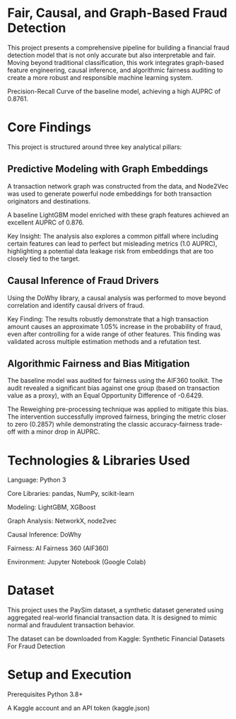 # Fair, Causal, and Graph-Based Fraud Detection
This project presents a comprehensive pipeline for building a financial fraud detection model that is not only accurate but also interpretable and fair. Moving beyond traditional classification, this work integrates graph-based feature engineering, causal inference, and algorithmic fairness auditing to create a more robust and responsible machine learning system.

Precision-Recall Curve of the baseline model, achieving a high AUPRC of 0.8761.

# Core Findings
This project is structured around three key analytical pillars:

## Predictive Modeling with Graph Embeddings
A transaction network graph was constructed from the data, and Node2Vec was used to generate powerful node embeddings for both transaction originators and destinations.

A baseline LightGBM model enriched with these graph features achieved an excellent AUPRC of 0.876.

Key Insight: The analysis also explores a common pitfall where including certain features can lead to perfect but misleading metrics (1.0 AUPRC), highlighting a potential data leakage risk from embeddings that are too closely tied to the target.

## Causal Inference of Fraud Drivers
Using the DoWhy library, a causal analysis was performed to move beyond correlation and identify causal drivers of fraud.

Key Finding: The results robustly demonstrate that a high transaction amount causes an approximate 1.05% increase in the probability of fraud, even after controlling for a wide range of other features. This finding was validated across multiple estimation methods and a refutation test.

##  Algorithmic Fairness and Bias Mitigation
The baseline model was audited for fairness using the AIF360 toolkit. The audit revealed a significant bias against one group (based on transaction value as a proxy), with an Equal Opportunity Difference of -0.6429.

The Reweighing pre-processing technique was applied to mitigate this bias. The intervention successfully improved fairness, bringing the metric closer to zero (0.2857) while demonstrating the classic accuracy-fairness trade-off with a minor drop in AUPRC.

#  Technologies & Libraries Used
Language: Python 3

Core Libraries: pandas, NumPy, scikit-learn

Modeling: LightGBM, XGBoost

Graph Analysis: NetworkX, node2vec

Causal Inference: DoWhy

Fairness: AI Fairness 360 (AIF360)

Environment: Jupyter Notebook (Google Colab)

 # Dataset
This project uses the PaySim dataset, a synthetic dataset generated using aggregated real-world financial transaction data. It is designed to mimic normal and fraudulent transaction behavior.

The dataset can be downloaded from Kaggle: Synthetic Financial Datasets For Fraud Detection

# Setup and Execution
Prerequisites
Python 3.8+

A Kaggle account and an API token (kaggle.json)
